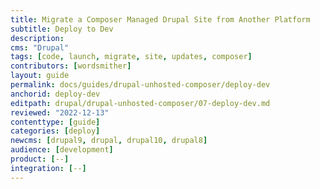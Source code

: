 ```yaml
---
title: Migrate a Composer Managed Drupal Site from Another Platform
subtitle: Deploy to Dev
description: 
cms: "Drupal"
tags: [code, launch, migrate, site, updates, composer]
contributors: [wordsmither]
layout: guide
permalink: docs/guides/drupal-unhosted-composer/deploy-dev
anchorid: deploy-dev
editpath: drupal/drupal-unhosted-composer/07-deploy-dev.md
reviewed: "2022-12-13"
contenttype: [guide]
categories: [deploy]
newcms: [drupal9, drupal, drupal10, drupal8]
audience: [development]
product: [--]
integration: [--]
---
```


<Partial file="migrate/deploy-dev.md" />